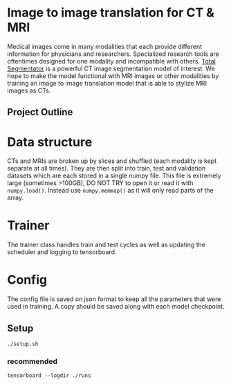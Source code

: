 # Image to image translation for CT & MRI
Medical images come in many modalities that each provide different information for physicians and researchers. Specialized research tools are oftentimes designed for one modality and incompatible with others. [Total Segmentator](https://github.com/wasserth/TotalSegmentator) is a powerful CT image segmentation model of interest. We hope to make the model functional with MRI images or other modalities by training an image to image translation model that is able to stylize MRI images as CTs.

## Project Outline

# Data structure
CTs and MRIs are broken up by slices and shuffled (each modality is kept separate at all times). They are then split into train, test and validation datasets which are each stored in a single numpy file. This file is extremely large (sometimes >100GB), DO NOT TRY to open it or read it with ```numpy.load()```. Instead use ```numpy.memmap()``` as it will only read parts of the array. 

# Trainer
The trainer class handles train and test cycles as well as updating the scheduler and logging to tensorboard. 

# Config
The config file is saved on json format to keep all the parameters that were used in training. A copy should be saved along with each model checkpoint.  

## Setup
```./setup.sh```
### recommended
```tensorboard --logdir ./runs```
